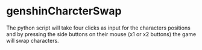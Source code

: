 # genshinCharcterSwap
The python script will take four clicks as input for the characters positions and by pressing the side buttons on their mouse (x1 or x2 buttons) the game will swap characters.
